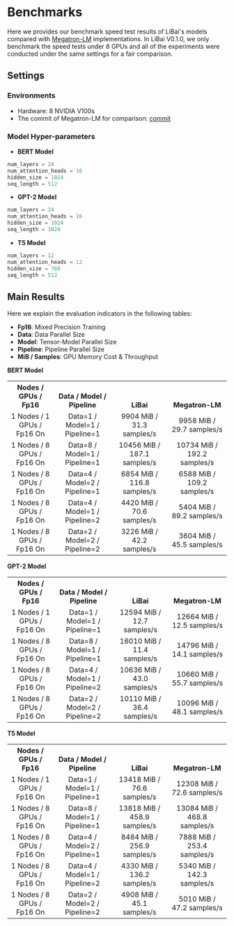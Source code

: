 # Benchmarks

Here we provides our benchmark speed test results of LiBai's models compared with [Megatron-LM](https://github.com/NVIDIA/Megatron-LM) implementations. In LiBai V0.1.0, we only benchmark the speed tests under 8 GPUs and all of the experiments were conducted under the same settings for a fair comparison.

## Settings
### Environments
- Hardware: 8 NVIDIA V100s
- The commit of Megatron-LM for comparison: [commit](https://github.com/NVIDIA/Megatron-LM/commit/e156d2fea7fc5c98e645f7742eb86b643956d840)

### Model Hyper-parameters
- **BERT Model**
```python
num_layers = 24
num_attention_heads = 16
hidden_size = 1024
seq_length = 512
```
- **GPT-2 Model**
```python
num_layers = 24
num_attention_heads = 16
hidden_size = 1024
seq_length = 1024
```
- **T5 Model**
```python
num_layers = 12
num_attention_heads = 12
hidden_size = 768
seq_length = 512
```

## Main Results
Here we explain the evaluation indicators in the following tables:
- **Fp16**: Mixed Precision Training
- **Data**: Data Parallel Size
- **Model**: Tensor-Model Parallel Size
- **Pipeline**: Pipeline Parallel Size
- **MiB / Samples**: GPU Memory Cost & Throughput


**BERT Model**
<table class="docutils">
  <tbody>
    <tr>
      <th valign="bottom" align="center">Nodes / GPUs / Fp16</th>
      <th valign="bottom" align="center">Data / Model / Pipeline</th>
      <th valign="bottom" align="center">LiBai</th>
      <th valign="bottom" align="center">Megatron-LM</th>
    </tr>
    <tr>
      <td align="center"> 1 Nodes / 1 GPUs / Fp16 On </td>
      <td align="center"> Data=1 / Model=1 / Pipeline=1 </td>
      <td align="center"> 9904 MiB / 31.3 samples/s </td>
      <td align="center"> 9958 MiB / 29.7 samples/s </td>
    </tr>
    <tr>
      <td align="center"> 1 Nodes / 8 GPUs / Fp16 On </td>
      <td align="center"> Data=8 / Model=1 / Pipeline=1 </td>
      <td align="center"> 10456 MiB / 187.1 samples/s </td>
      <td align="center"> 10734 MiB / 192.2 samples/s </td>
    </tr>
    <tr>
      <td align="center"> 1 Nodes / 8 GPUs / Fp16 On </td>
      <td align="center"> Data=4 / Model=2 / Pipeline=1 </td>
      <td align="center"> 6854 MiB / 116.8 samples/s </td>
      <td align="center"> 6588 MiB / 109.2 samples/s </td>
    </tr>
    <tr>
      <td align="center"> 1 Nodes / 8 GPUs / Fp16 On </td>
      <td align="center"> Data=4 / Model=1 / Pipeline=2 </td>
      <td align="center"> 4420 MiB / 70.6 samples/s </td>
      <td align="center"> 5404 MiB / 89.2 samples/s </td>
    </tr>
    <tr>
      <td align="center"> 1 Nodes / 8 GPUs / Fp16 On </td>
      <td align="center"> Data=2 / Model=2 / Pipeline=2 </td>
      <td align="center"> 3226 MiB / 42.2 samples/s </td>
      <td align="center"> 3604 MiB / 45.5 samples/s </td>
    </tr>
    </tr>
  </tbody>
</table>

**GPT-2 Model**
<table class="docutils">
  <tbody>
    <tr>
      <th valign="bottom" align="center">Nodes / GPUs / Fp16</th>
      <th valign="bottom" align="center">Data / Model / Pipeline</th>
      <th valign="bottom" align="center">LiBai</th>
      <th valign="bottom" align="center">Megatron-LM</th>
    </tr>
    <tr>
      <td align="center"> 1 Nodes / 1 GPUs / Fp16 On </td>
      <td align="center"> Data=1 / Model=1 / Pipeline=1 </td>
      <td align="center"> 12594 MiB / 12.7 samples/s </td>
      <td align="center"> 12664 MiB / 12.5 samples/s </td>
    </tr>
    <tr>
      <td align="center"> 1 Nodes / 8 GPUs / Fp16 On </td>
      <td align="center"> Data=8 / Model=1 / Pipeline=1 </td>
      <td align="center"> 16010 MiB / 11.4 samples/s </td>
      <td align="center"> 14796 MiB / 14.1 samples/s </td>
    </tr>
    <tr>
      <td align="center"> 1 Nodes / 8 GPUs / Fp16 On </td>
      <td align="center"> Data=4 / Model=1 / Pipeline=2 </td>
      <td align="center"> 10636 MiB / 43.0 samples/s </td>
      <td align="center"> 10660 MiB / 55.7 samples/s </td>
    </tr>
    <tr>
      <td align="center"> 1 Nodes / 8 GPUs / Fp16 On </td>
      <td align="center"> Data=2 / Model=2 / Pipeline=2 </td>
      <td align="center"> 10110 MiB / 36.4 samples/s </td>
      <td align="center"> 10096 MiB / 48.1 samples/s </td>
    </tr>
    </tr>
  </tbody>
</table>

**T5 Model**
<table class="docutils">
  <tbody>
    <tr>
      <th valign="bottom" align="center">Nodes / GPUs / Fp16</th>
      <th valign="bottom" align="center">Data / Model / Pipeline</th>
      <th valign="bottom" align="center">LiBai</th>
      <th valign="bottom" align="center">Megatron-LM</th>
    </tr>
    <tr>
      <td align="center"> 1 Nodes / 1 GPUs / Fp16 On </td>
      <td align="center"> Data=1 / Model=1 / Pipeline=1 </td>
      <td align="center"> 13418 MiB / 76.6 samples/s </td>
      <td align="center"> 12308 MiB / 72.6 samples/s </td>
    </tr>
    <tr>
      <td align="center"> 1 Nodes / 8 GPUs / Fp16 On </td>
      <td align="center"> Data=8 / Model=1 / Pipeline=1 </td>
      <td align="center"> 13818 MiB / 458.9 samples/s </td>
      <td align="center"> 13084 MiB / 468.8 samples/s </td>
    </tr>
    <tr>
      <td align="center"> 1 Nodes / 8 GPUs / Fp16 On </td>
      <td align="center"> Data=4 / Model=2 / Pipeline=1 </td>
      <td align="center"> 8484 MiB / 256.9 samples/s </td>
      <td align="center"> 7888 MiB / 253.4 samples/s </td>
    </tr>
    <tr>
      <td align="center"> 1 Nodes / 8 GPUs / Fp16 On </td>
      <td align="center"> Data=4 / Model=1 / Pipeline=2 </td>
      <td align="center"> 4330 MiB / 136.2 samples/s </td>
      <td align="center"> 5340 MiB / 142.3 samples/s </td>
    </tr>
    <tr>
      <td align="center"> 1 Nodes / 8 GPUs / Fp16 On </td>
      <td align="center"> Data=2 / Model=2 / Pipeline=2 </td>
      <td align="center"> 4908 MiB / 45.1 samples/s </td>
      <td align="center"> 5010 MiB / 47.2 samples/s </td>
    </tr>
    </tr>
  </tbody>
</table>
